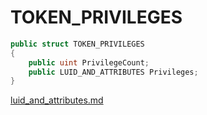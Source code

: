 # TOKEN\_PRIVILEGES

```csharp
public struct TOKEN_PRIVILEGES
{
    public uint PrivilegeCount;
    public LUID_AND_ATTRIBUTES Privileges;
}
```

[luid\_and\_attributes.md](luid\_and\_attributes.md "mention")
